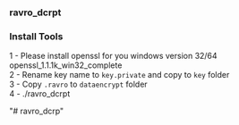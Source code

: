 ### ravro_dcrpt



### Install Tools 

1 - Please install openssl for you windows version 32/64 openssl_1.1.1k_win32_complete <br />
2 - Rename key name to `key.private` and copy to `key` folder <br />
3 - Copy `.ravro` to `dataencrypt` folder <br />
4 - ./ravro_dcrpt <br />



"# ravro_dcrp" 
